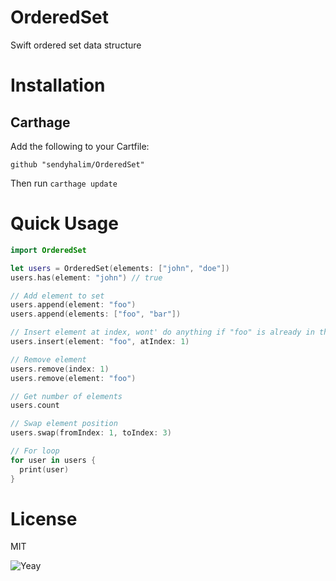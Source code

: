 # OrderedSet
Swift ordered set data structure

# Installation
## Carthage
Add the following to your Cartfile:

```
github "sendyhalim/OrderedSet"
```

Then run `carthage update`

# Quick Usage
```swift
import OrderedSet

let users = OrderedSet(elements: ["john", "doe"])
users.has(element: "john") // true

// Add element to set
users.append(element: "foo")
users.append(elements: ["foo", "bar"])

// Insert element at index, wont' do anything if "foo" is already in the set
users.insert(element: "foo", atIndex: 1)

// Remove element
users.remove(index: 1)
users.remove(element: "foo")

// Get number of elements
users.count

// Swap element position
users.swap(fromIndex: 1, toIndex: 3)

// For loop
for user in users {
  print(user)
}
```

# License
MIT

![Yeay](https://media.giphy.com/media/l4FGGIIZWoH1AhPIQ/giphy.gif)
